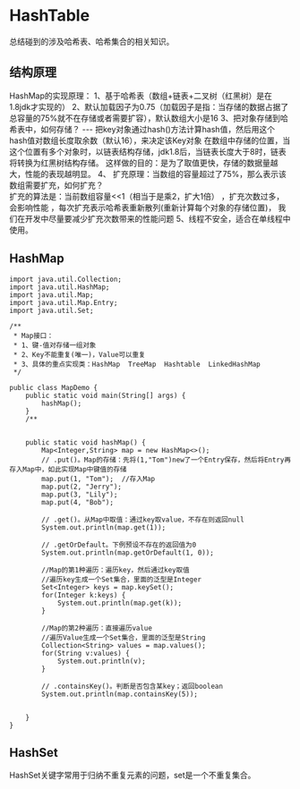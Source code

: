# HashTable
总结碰到的涉及哈希表、哈希集合的相关知识。

## 结构原理

HashMap的实现原理：
1、基于哈希表（数组+链表+二叉树（红黑树）是在1.8jdk才实现的）
2、默认加载因子为0.75（加载因子是指：当存储的数据占据了总容量的75%就不在存储或者需要扩容），默认数组大小是16
3、把对象存储到哈希表中，如何存储？
--- 把key对象通过hash()方法计算hash值，然后用这个hash值对数组长度取余数（默认16），来决定该Key对象
在数组中存储的位置，当这个位置有多个对象时，以链表结构存储，jdk1.8后，当链表长度大于8时，链表将转换为红黑树结构存储。
这样做的目的：是为了取值更快，存储的数据量越大，性能的表现越明显。
4、 扩充原理：当数组的容量超过了75%，那么表示该数组需要扩充，如何扩充？    
扩充的算法是：当前数组容量<<1（相当于是乘2，扩大1倍）   ，扩充次数过多，会影响性能 ，每次扩充表示哈希表重新散列(重新计算每个对象的存储位置)，
我们在开发中尽量要减少扩充次数带来的性能问题
5、线程不安全，适合在单线程中使用。 

## HashMap

```
import java.util.Collection;
import java.util.HashMap;
import java.util.Map;
import java.util.Map.Entry;
import java.util.Set;

/**
 * Map接口：
 * 1、键-值对存储一组对象
 * 2、Key不能重复(唯一)，Value可以重复
 * 3、具体的重点实现类：HashMap  TreeMap  Hashtable  LinkedHashMap
 */

public class MapDemo {
    public static void main(String[] args) {
        hashMap();
    }
    /**

    
    public static void hashMap() {
        Map<Integer,String> map = new HashMap<>();
        // .put()。Map的存储：先将(1,"Tom")new了一个Entry保存，然后将Entry再存入Map中，如此实现Map中键值的存储
        map.put(1, "Tom");  //存入Map
        map.put(2, "Jerry");
        map.put(3, "Lily");
        map.put(4, "Bob");
        
        // .get()。从Map中取值：通过key取value，不存在则返回null
        System.out.println(map.get(1));
        
		// .getOrDefault。下例预设不存在的返回值为0
		System.out.println(map.getOrDefault(1, 0));
        
        //Map的第1种遍历：遍历key，然后通过key取值
        //遍历key生成一个Set集合，里面的泛型是Integer
        Set<Integer> keys = map.keySet();
        for(Integer k:keys) {
            System.out.println(map.get(k));
        }
        
        //Map的第2种遍历：直接遍历value
        //遍历Value生成一个Set集合，里面的泛型是String
        Collection<String> values = map.values();
        for(String v:values) {
            System.out.println(v);
        }
        
        // .containsKey()。判断是否包含某key；返回boolean
        System.out.println(map.containsKey(5));
        
        
    }
}
```
## HashSet
HashSet关键字常用于归纳不重复元素的问题，set是一个不重复集合。

